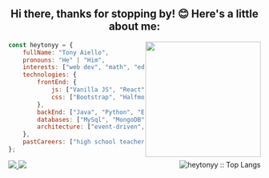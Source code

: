 <h2 align="center">Hi there, thanks for stopping by! 😊  Here's a little about me:</h2>

<img align='right' src="https://raw.githubusercontent.com/heytonyy/images/main/octocat-1672874301774.png" width="230">

```javascript
const heytonyy = {
    fullName: "Tony Aiello",
    pronouns: "He" | "Him",
    interests: ["web dev", "math", "education", "cryptography", "fantasy", "games", "music"],
    technologies: {
        frontEnd: {
            js: ["Vanilla JS", "React"],
            css: ["Bootstrap", "Halfmoon", "Material UI"]
        },
        backEnd: ["Java", "Python", "Express"],
        databases: ["MySql", "MongoDB"],
        architecture: ["event-driven", "single page applications"],
    },
    pastCareers: ["high school teacher", "library technician"]
};
```

<!-- ![heytonyy's github stats](https://github-readme-stats.vercel.app/api?username=heytonyy&hide=contribs,prs&count_private=true&show_icons=true) -->
<img align="right" src="https://github-readme-stats.vercel.app/api/top-langs/?username=heytonyy&langs_count=10&theme=tokyonight&layout=compact" alt="heytonyy :: Top Langs" /></p> 

<a href="https://github.com/heytonyy">
  <img src="https://img.shields.io/github/followers/heytonyy">
</a>
<a href="https://github.com/heytonyy">
   <img src="https://komarev.com/ghpvc/?username=heytonyy">
</a>
